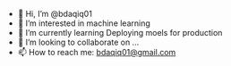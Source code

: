 - 👋 Hi, I’m @bdaqiq01
- 👀 I’m interested in machine learning 
- 🌱 I’m currently learning Deploying moels for production 
- 💞️ I’m looking to collaborate on ...
- 📫 How to reach me: bdaqiq01@gmail.com

<!---
bdaqiq01/bdaqiq01 is a ✨ special ✨ repository because its `README.md` (this file) appears on your GitHub profile.
You can click the Preview link to take a look at your changes.
--->
